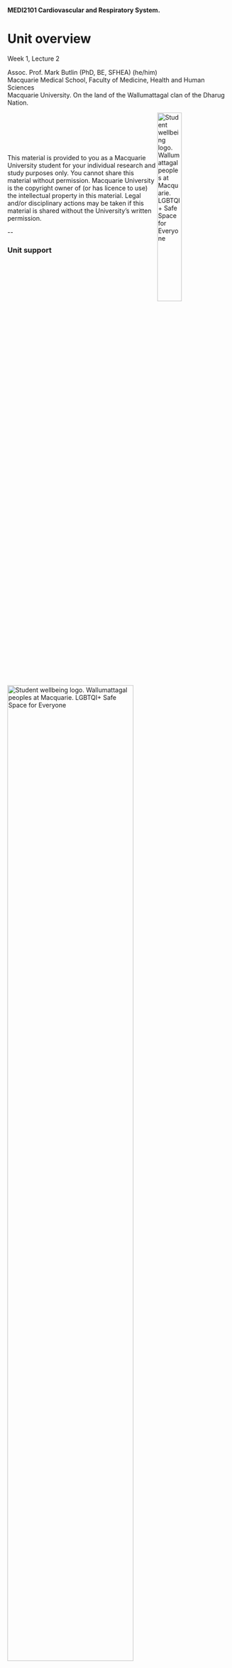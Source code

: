 <!-- .slide: id="MEDI2101Wk1_2" data-auto-animate-restart -->
#### MEDI2101 Cardiovascular and Respiratory System.
# Unit overview

Week 1, Lecture 2

Assoc. Prof. Mark Butlin (PhD, BE, SFHEA) (he/him)<br>
Macquarie Medical School, Faculty of Medicine, Health and Human Sciences<br>Macquarie University. On the land of the Wallumattagal clan of the Dharug Nation.

<a href="https://students.mq.edu.au/support"><img src="images/mq_support.png" alt="Student wellbeing logo. Wallumattagal peoples at Macquarie. LGBTQI+ Safe Space for Everyone" align="right" width=33%></a>
<p>&nbsp;</p>
<p>&nbsp;</p>
<p>&nbsp;</p>
<p class="citation">This material is provided to you as a Macquarie University student for your individual research and study purposes only. You cannot share this material without permission. Macquarie University is the copyright owner of (or has licence to use) the intellectual property in this material. Legal and/or disciplinary actions may be taken if this material is shared without the University’s written permission.</p>

--
### Unit support

<a href="https://students.mq.edu.au/support"><img src="images/mq_support.png" alt="Student wellbeing logo. Wallumattagal peoples at Macquarie. LGBTQI+ Safe Space for Everyone" align="centre" width=75%></a>

<ul>
  <li>Recognition that the university journey can have difficulties with causes <b>both internal and external</b> to the university.</li>
  <li>+ demands are different now (cost of living, university fees, world “temperament”).</li>
  <li>+ world temperament is not great (unsettled after/during COVID-19 impact; wars; climate change; ...)
  <li>+ this is a second year unit that many will be sitting in their first year.</li>
</ul>

**Please contact Mark Butlin early if you are having difficulties, so that we can help you succeed in this unit.**

--
<!-- .slide:  data-background-image="images/AboriginalAustralia1.png" -->
<p class="fragment" style="color:white;background-color:black">I acknowledge, thank and respect the traditional custodians of the stolen land I have lived upon, the people of the Wiradjuri, Bundjalung, Tharawal, Eora and Dharug nations, whose cultures and customs have nurtured and continue to nurture this land, since the Dreamtime.</p>

--
<!-- .slide: data-background-image="images/CollaborationsMap.png" -->
<h3>Your unit convener's experience</h3>
<h4>Engineer | Research collaborations | Industry collaborations | Clinical work</h4>

--
<!-- .slide: data-background-color="#373A36" -->
<p style="color:white">Mark Butlin:</p>
<p style="color:white">Top 0.023% (number 8 of 34,194 researchers) in
  arterial pressure.</p>
<p class="no-toc-progress fragment" style="color:white">No ranking in respiratory physiology.</p>
<p>&nbsp</p>
<p class="citation"><a
    href="https://expertscape.com/ex/arterial+pressure">https://expertscape.com/ex/arterial+pressure</a>
</p>

<!--
### Live lectures in Echo360
#### Taking notes
<img src="images/Echo360TakingNotes.png">

<h3>Live lectures in Echo360</h3>
<h4>Posting questions</h4>
<img src="images/Echo360PostingQuestions.png">

<h3>Live lectures in Echo360</h3>
<h4>Posting questions</h4>
<p>Questions are anonymous to your peers.</p>
<p>It is not <em>completely</em> anonymous - teaching staff can go into the system to find out who
  posted what.</p>
<p>Impolite posting will not be tolerated.</p>

<h3>Live lectures in Echo360</h3>
<h4>Why Echo360? (and not Zoom)</h4>
<ul>
  <li> Formal Q&A system</li>
  <ul>
    <li> Including possibility to answer questions following the lecture that the lecturer did not answer during the lecture.</li>
  </ul>
  <li> Feedback to unit convenor on how many people are using the live or catchup versions of the lecture.</li>
  <li> Embraces accessibility with automatic generation of a text transcript of the lecture.</li>
</ul>

<p>Disadvantages</p>
<ul>
  <li>I can't see you all!</li>
  <li>No green screen effect (apologies for the drab background)</li>
</ul>
<p class="fragment">Zoom will be used for anatomy classes to facilitate the interactive "tutorial style" approach to those classes.</p>

<h3>Unit description and outcomes</h3>
<h4></h4>

<h3>Unit description</h3>
<h4></h4>
<p>This unit introduces integrated learning of the <b>anatomy and physiology of the cardiovascular and respiratory system</b>.</p>
<p>It focuses on: the <b>mechanisms that maintain homeostasis</b> in these coordinated systems including acid-base balance; a working knowledge of the <b>dynamic cardiovascular and respiratory responses to physical challenges</b>; the ability to relate cardiovascular and respiratory diseases to their underlying pathophysiological pathways.</p>
<p> You will also critically <b>consider scientific and medical evidence</b> in cardiovascular and respiratory contexts to inform hypothesis generation, discussion and individual decision-making.</p>

<h3>Unit outcomes</h3>
<h4></h4>
<ul>
<li> Describe the <b>histological and anatomical structures</b> of the cardiovascular and
  respiratory systems.</li>
<li> Explain the <b>functions of the cardiovascular and respiratory system</b>, as well as the
  <b>mechanisms that maintain homeostasis</b> in these coordinated systems.
</li>
<li> Relate knowledge of the structure and function of the cardiovascular and respiratory system
  to <b>disease processes</b>.</li>
<li> Use biomedical literature and the <b>method of scientific enquiry</b> to outline the
  cardiovascular and respiratory response to physical challenges.</li>
<li> Effectively participate in scheduled activities and in peer teams, seeking and reflecting
  on feedback to improve individual and group performance.</li>
</ul>
-->

<!-- .slide: data-background-image="images/Internal_organs - cardiorespiratory.png" data-background-size="70%" -->
<!-- <h3>Systems physiology</h3> -->
<!--  <h4>2nd year unit</h4> -->
<p>&nbsp</p>
<p>&nbsp</p>
<p>&nbsp</p>
<p>&nbsp</p>
<p>&nbsp</p>
<p>&nbsp</p>
<p>&nbsp</p>
<p>&nbsp</p>
<p>&nbsp</p>
<p class="citation">Modified from <a href="https://commons.wikimedia.org/wiki/File:Internal_organs.svg">https://commons.wikimedia.org/wiki/File:Internal_organs.svg</a></p>
<aside class="notes">This is a systems physiology unit, and encompasses the interaction between many different body components. This is what makes this unit fun and interesting. It is also what can make this unit challenging.</aside>

--
<h3>Past grades</h3>
<h4></h4>
<img src="images/MEDI2101_pastgrades.png" width="80%">

--
<h3>Past grades</h3>
<h4></h4>
<img src="images/MEDI2101_pastgrades_asessments.png" width="80%">

<p class="citation">Uat#: Unit assessment task number #</p>

--
### Learning opportunities
#### 5 formats

<table>
  <tbody>
    <tr>
      <td colspan="2">
        <h5>Face-to-face</h5>
      </td>
    </tr>
    <tr>
      <td>
          <h5>Lecture</h5>
      </td>
      <td><p>Lectures are held each week. Live in person. Live via Zoom. Catch-up via Echo360 (next day).
        <br>
        Closed captioning is available both live (via Zoom) and through Echo360.</p>
      </td>
    </tr>
    <tr>
      <td>
          <h5>Lectorial</h5>
      </td>
      <td><p>In weeks 1, 2, 4 and 5, a lecture style tutorial covering anatomy content.
        <br>
        Lectorials are <strong>only offered in person, on campus</strong>. There is no Echo360 catch-up for the lectorials.</p>
      </td>
    </tr>
    <tr>
      <td>
          <h5>Practical</h5>
      </td>
      <td><p>In weeks 3 and 6, the practical will be in the wet-lab anatomy space for teaching and review of anatomy content.
        <br>In weeks 7 to 12, the practicals will be on physiology with hands on taking of physiological measurements.
        <br>
        Practicals are <strong>only offered in person, on campus</strong>. There is no Echo360 catch-up for the practicals.
        </p>
      </td>
    </tr>
    <tr>
      <td colspan="2">
        <h5>Self-paced</h5>
      </td>
    </tr>
    <tr>
      <td>
          <h5>On-line module</h5>
      </td>
      <td><p>On-line modules are provided in each week's material on the unit iLearn page. These provide a mixture of <b>new concepts</b> and review.</p>
      </td>
    </tr>
    <tr>
      <td>
          <h5>Reading</h5>
      </td>
      <td><p>The list of reading is provided in Leganto (links in iLearn). It is recommended to use a text-to-speech tool.</p>
      </td>
    </tr>
  </tbody>
</table>
<br>
<p><strong>There are no tutorials </strong>in this unit, given the concentration on practical classes. On-line video / slide / reading / quiz material is provided each week in place of tutorials.</p>

--
### Unit overview
####

<script>
  function toggleRows(rowIds) {
    for (var i = 0; i < rowIds.length; i++) {
      var row = document.getElementById(rowIds[i]);
      if (row.style.display === "none") {
        row.style.display = "table-row";
      } else {
        row.style.display = "none";
      }
    }
  }
</script>
<span style="font-size:10pt">
  <table style="width:100%" class="table-bordered table-hover">
      <thead class="text-uppercase" style="font-size:small;">
          <tr>
              <th style="color:white" rowspan="2" bgcolor="#000000">Week</th>
              <th style="color:white" rowspan="2" bgcolor="#000000">Topic</th>
              <th colspan="3" style="color:white" bgcolor="#373A36">Face-to-face</th>
              <th style="color:white" colspan="4" bgcolor="#AAAAAA">Self-paced</th>
          </tr>
          <tr>
              <th style="color:white" bgcolor="#373A36">Lectures</th>
              <th style="color:white" bgcolor="#373A36">Lectorial</th>
              <th style="color:white" bgcolor="#373A36">Practical</th>
              <th style="color:white" bgcolor="#AAAAAA">Online module</th>
              <th style="color:white" bgcolor="#AAAAAA">Reading</th>
              <th style="color:white" bgcolor="#AAAAAA">Assessment task</th>
          </tr>
      </thead>
      <tbody>
          <tr>
              <th bgcolor="#EAAED5">1-3</th>
              <th colspan="7" bgcolor="#EAAED5" align="left"><button onclick="toggleRows(['block1_1', 'block1_2', 'block1_3'])"><b>1 Respiratory system</b></button></th>
          </tr>
                      <tr id="block1_1">
              <th bgcolor="#EAAED5">1</th>
              <th bgcolor="#EAAED5"><a href="./index_MEDI2101_block1.html#/MEDI2101Wk1_1" target="_blank">Introduction of concepts</a></th>
              <td bgcolor="#EAAED5">1.1 "Reason" for the cardiovascular and respiratory system<br> - Unit introduction
              </td>
              <td bgcolor="#EAAED5">Upper respiratory anatomy</td>
              <td></td>
              <td bgcolor="#EAAED5">Cardiovascular and respiratory physical concepts: pressure, flow and resistance</td>
              <td bgcolor="#EAAED5">Guyton and Hall (<a href="https://ap01.alma.exlibrisgroup.com/leganto/public/61MACQUARIE_INST/lists/32184454860002171?auth=SAML">See Leganto</a>)</td>
              <td> </td>
          </tr>
          <tr id="block1_2">
              <th bgcolor="#EAAED5">2</th>
              <th bgcolor="#EAAED5"><a href="./index_MEDI2101_block1.html#/MEDI2101Wk2_1" target="_blank">Respiratory system</a></th>
              <td bgcolor="#EAAED5">1.2 Ventilation<br> 1.3 Gas exchange</td>
              <td bgcolor="#EAAED5">Lower respiratory anatomy</td>
              <td></td>
              <td bgcolor="#EAAED5">The scientific method in (bio)medical investigation<br> Knowledge for AT3</td>
              <td bgcolor="#EAAED5">Guyton and Hall (<a href="https://ap01.alma.exlibrisgroup.com/leganto/public/61MACQUARIE_INST/lists/32184454860002171?auth=SAML">See Leganto</a>)</td>
              <td> </td>
          </tr>
          <tr id="block1_3">
              <th bgcolor="#EAAED5">3</th>
              <th bgcolor="#EAAED5"><a href="./index_MEDI2101_block1.html#/MEDI2101Wk3_1" target="_blank">Respiratory regulation</a></th>
              <td bgcolor="#EAAED5">1.4 The respiratory centre and regulation output<br> 1.5 Respiratory regulation
                  inputs </td>
              <td></td>
              <td bgcolor="#EAAED5">Upper and lower respiratory anatomy (review)</td>
              <td bgcolor="#EAAED5">Arterial blood gases and acidosis and alkalosis</td>
              <td bgcolor="#EAAED5">Guyton and Hall (<a href="https://ap01.alma.exlibrisgroup.com/leganto/public/61MACQUARIE_INST/lists/32184454860002171?auth=SAML">See Leganto</a>)</td>
              <td bgcolor="#373A36"><a href="#section-6" style="color:white">AT1: Formative online quiz (0%)</a></td>
          </tr>
          <tr>
              <th bgcolor="#F1A7B2">4-7</th>
              <th colspan="7" bgcolor="#F1A7B2" align="left"><button onclick="toggleRows(['block2_1', 'block2_2', 'block2_3', 'block2_4', 'block2_5'])"><b>2 Cardiovascular system</b></button></th>
          </tr>
          <tr id="block2_1">
              <th bgcolor="#F1A7B2">4</th>
              <th bgcolor="#F1A7B2"><a href="./index_MEDI2101_block2.html#/MEDI2101Wk4_1" target="_blank">The heart</a></th>
              <td bgcolor="#F1A7B2">2.1 Basics of the heart<br> 2.2 Intrinsic regulation of the heart</td>
              <td bgcolor="#F1A7B2">The heart and mediastinum</td>
              <td></td>
              <td bgcolor="#F1A7B2">The Wigger's diagram</td>
              <td bgcolor="#F1A7B2">Guyton and Hall (<a href="https://ap01.alma.exlibrisgroup.com/leganto/public/61MACQUARIE_INST/lists/32184454860002171?auth=SAML">See Leganto</a>)</td>
              <td> </td>
          </tr>
          <tr id="block2_2">
              <th bgcolor="#F1A7B2">5</th>
              <th bgcolor="#F1A7B2"><a href="./index_MEDI2101_block2.html#/MEDI2101Wk5_1" target="_blank">Circulatory system</a></th>
              <td bgcolor="#F1A7B2">2.3 Basics of the circulatory system<br> 2.4 Blood pressure and flow</td>
              <td bgcolor="#F1A7B2">The major blood vessels</td>
              <td></td>
              <td bgcolor="#F1A7B2">The constituents of blood</td>
              <td bgcolor="#F1A7B2">Guyton and Hall (<a href="https://ap01.alma.exlibrisgroup.com/leganto/public/61MACQUARIE_INST/lists/32184454860002171?auth=SAML">See Leganto</a>)</td>
              <td> </td>
          </tr>
          <tr id="block2_3">
              <th bgcolor="#F1A7B2">6</th>
              <th bgcolor="#F1A7B2"><a href="./index_MEDI2101_block2.html#/MEDI2101Wk6_1" target="_blank">Cardiovascular regulation</a></th>
              <td bgcolor="#F1A7B2">2.5 Cardiovascular regulation, part 1<br> 2.6 Cardiovascular regulation, part 2</td>
              <td></td>
              <td bgcolor="#F1A7B2">Anatomy review</td>
              <td bgcolor="#F1A7B2">Renal regulation of acid-base balance</td>
              <td bgcolor="#F1A7B2">Guyton and Hall (<a href="https://ap01.alma.exlibrisgroup.com/leganto/public/61MACQUARIE_INST/lists/32184454860002171?auth=SAML">See Leganto</a>)</td>
              <td> </td>
          </tr>
          <tr id="block2_4">
              <th bgcolor="#F1A7B2">7</th>
              <th bgcolor="#F1A7B2"><a href="./index_MEDI2101_block2.html#/MEDI2101Wk7" target="_blank">The microcirculation and lymph flow</a></th>
              <td bgcolor="#F1A7B2">AT2: Anatomy test<br> 2.7 Fluid exchange at the capillaries</td>
              <td></td>
              <td bgcolor="#F1A7B2">Introduction to some respiratory and cardiovascular instrumentation.</td>
              <td bgcolor="#F1A7B2">The lymphatic system and lymphedema</td>
              <td bgcolor="#F1A7B2">Guyton and Hall (<a href="https://ap01.alma.exlibrisgroup.com/leganto/public/61MACQUARIE_INST/lists/32184454860002171?auth=SAML">See Leganto</a>)</td>
              <td bgcolor="#373A36"><a href="#section-11" style="color: white;">AT2: Anatomy test during lecture
                      period (20%)</a></td>
          </tr>
          <tr id="block2_5">
              <td colspan="8">Midsession break</td>
          </tr>
          <tr>
              <th bgcolor="#FF99DB">8-9</th>
              <th colspan="7" bgcolor="#FF99DB" align="left"><button onclick="toggleRows(['block3_1', 'block3_2'])"><b>3 Cardiovascular and respiratory integration</b></button></th>
          </tr>
          <tr id="block3_1">
              <th bgcolor="#FF99DB">8</th>
              <th bgcolor="#FF99DB"><a href="./index_MEDI2101_block3.html#/MEDI2101Wk8" target="_blank">Exercise cardiovascular and respiratory
                      physiology</a></th>
              <td bgcolor="#FF99DB">3.1 Introduction to exercise cardiovascular and respiratory physiology</td>
              <td></td>
              <td style="color:white" bgcolor="#373A36">Physiological measurement data collection for AT3.2.</td>
              <td bgcolor="#FF99DB">Exercise, a modifiable lifestyle factor to reduce cardiovascular risk</td>
              <td bgcolor="#FF99DB">Guyton and Hall (<a href="https://ap01.alma.exlibrisgroup.com/leganto/public/61MACQUARIE_INST/lists/32184454860002171?auth=SAML">See Leganto</a>)</td>
              <td bgcolor="#373A36"><a href="#section-13" style="color:white">AT3.1 Hypothesis testing. Publication
                      figure (10%)</a></td>
          </tr>
          <tr id="block3_2">
              <th bgcolor="#FF99DB">9</th>
              <th bgcolor="#FF99DB"><a href="./index_MEDI2101_block3.html#/MEDI2101Wk9" target="_blank">Cardiorespiratory homeostasis and thermal regulation</a></th>
              <td bgcolor="#FF99DB">3.2 Cardiovascular homeostasis and thermal regulation</td>
              <td></td>
              <td bgcolor="#FF99DB">Thermoregulation</td>
              <td bgcolor="#FF99DB">Extremes of thermoregulation</td>
              <td bgcolor="#FF99DB">Guyton and Hall (<a href="https://ap01.alma.exlibrisgroup.com/leganto/public/61MACQUARIE_INST/lists/32184454860002171?auth=SAML">See Leganto</a>)</td>
              <td> </td>
          </tr>
          <tr>
              <th bgcolor="#D6D2C4">10-12</th>
              <th colspan="7" bgcolor="#D6D2C4" align="left"><button onclick="toggleRows(['block4_1', 'block4_2', 'block4_3'])"><b>4 Cardiovascular and respiratory system in disease</b></button></th>
          </tr>
          <tr id="block4_1">
              <th bgcolor="#D6D2C4">10</th>
              <th bgcolor="#D6D2C4"><a href="./index_MEDI2101_block4.html#/MEDI2101Wk10" target="_blank">Indigenous cardiorespiratory health</a></th>
              <td bgcolor="#D6D2C4">4.5 Indigenous cardiovascular and respiratory health</td>
              <td></td>
              <td bgcolor="#D6D2C4">Autonomic function tests</td>
              <td></td>
              <td bgcolor="#D6D2C4"><a href="https://ap01.alma.exlibrisgroup.com/leganto/public/61MACQUARIE_INST/lists/32184454860002171?auth=SAML">Reading provided in Leganto</a></td>
              <td> </td>
          </tr>
          <tr id="block4_2">
              <th bgcolor="#D6D2C4">11</th>
              <th bgcolor="#D6D2C4"><a href="./index_MEDI2101_block4.html#/MEDI2101Wk11_1" target="_blank" style="">Heart conduction diseases.<br>Heart
                      failure.</a></th>
              <td bgcolor="#D6D2C4">4.3 Conduction diseases<br>4.4 Heart failure</td>
              <td></td>
              <td bgcolor="#D6D2C4">Electrical activity of the heart</td>
              <td bgcolor="#D6D2C4">Heart failure</td>
              <td bgcolor="#D6D2C4"><a href="https://ap01.alma.exlibrisgroup.com/leganto/public/61MACQUARIE_INST/lists/32184454860002171?auth=SAML">Reading provided in Leganto</a></td>
              <td> </td>
          </tr>
          <tr id="block4_3">
              <th bgcolor="#D6D2C4">12</th>
              <th bgcolor="#D6D2C4"><a href="./index_MEDI2101_block4.html#/MEDI2101Wk1_1" target="_blank">Chronic Obstructive Pulmonary Disease.<br>Isolated Systolic Hypertension</a>
              </th>
              <td bgcolor="#D6D2C4">4.1 Chronic obstructive pulmonary disease<br>4.2 Isolated Systolic Hypertension</td>
              <td> </td>
              <td bgcolor="#D6D2C4">Physiological measurement in the diseased state</td>
              <td bgcolor="#D6D2C4">COPD. ISH.</td>
              <td bgcolor="#D6D2C4"><a href="https://ap01.alma.exlibrisgroup.com/leganto/public/61MACQUARIE_INST/lists/32184454860002171?auth=SAML">Reading provided in Leganto</a></td>
              <td bgcolor="#373A36"><a href="#section-18" style="color: white;">AT3.2: Hypothesis testing. Discussion
                      (25%)</a></td>
          </tr>
          <tr>
              <th style="color:white" bgcolor="#373A36">13-exam</th>
              <th style="color:white" colspan="7" bgcolor="#373A36" align="left"><button onclick="toggleRows(['block5_1', 'block5_2'])"><b>5 Review and assess</b></button></th>
          </tr>
          <tr id="block5_1">
              <td style="color:white" bgcolor="#373A36">13</td>
              <td style="color:white" bgcolor="#373A36">Review</td>
              <td style="color:white" bgcolor="#373A36">Q&amp;A</td>
              <td></td>
              <td></td>
              <td> </td>
              <td> </td>
          </tr>
          <tr id="block5_2">
              <td style="color:white" bgcolor="#373A36">Exam period</td>
              <td style="color:white" bgcolor="#373A36">Examination</td>
              <td> </td>
              <td> </td>
              <td> </td>
              <td> </td>
              <td></td>
              <td bgcolor="#373A36"><a href="#section-21" style="color: white;">AT4: Final exam (45%)</a></td>
          </tr>
      </tbody>
  </table>
</span>


--
### Teaching staff
####

--
<h3>Assessment tasks</h3>
<h4>Assessment task 1: Formative quiz (0%). Due week 3.</h4>
<p>On-line in iLearn.</p>
<p>Available any time up until end of week 3.</p>
<p>No time limit.</p>
<p>Reviews some of the respiratory component (physiology and anatomy) of MEDI2101.</p>
<p>0% assessment task, but it provides written feedback on working out specific answers where people might make mistakes (e.g., in a final exam).</p>
<ul>
  <li> Feedback is provided with each question.</li>
  <li> The mark will also provide you feedback on whether you are tracking well so far.</li>
</ul>

--
<h3>Assessment tasks</h3>
<h4>Assessment Task 2: Anatomy test (20%). During lecture, week 7.</h4>
<ul>
  <li> Anatomy quiz delivered during the 1st hour of the week 7 lecture.</li>
  <li> Created by Dr Mirjana Strkalj.</li>
  <li> Usually a challenging test, but always has high achievers.</li>
</ul>

--
<h3>Assessment tasks</h3>
<h4>Assessment Task 3: Manuscript (35%) Due week 8 and 12</h4>
<p>Three parts:</p>
<table style="width:100%" >
  <thead>
  <tr>
    <th>Part</th>
    <th>Description</th>
    <th>Due</th>
  </tr>
  </thead>
  <tbody>
  <tr>
    <td>3 Part A</td>
    <td>Figure for an introduction section.<br>Flow diagram explaining your hypothesis for what will
    happen in the experiment</td>
    <td>Week 8</td>
  </tr>
  <tr>
    <td>Data collection</td>
    <td>Conducting experiment in class during physiological measurement practical.<br>Not assessed, but will be beneficial because:
  <ul>
    <li>you will get to see and experience the physiology you will be talking about.</li>
    <li>teaching staff will likely guide you toward the correct thinking.</li>
  </ul></td>
  <td>Week 8</td>
  </tr>
  <tr>
  <td>3 Part B</td>
  <td>Written discussion of results, limitations, and conclusion.</td>
  <td>Week 12</td>
  </tr>
  </tbody>
</table>

--
<h3>Assessment tasks</h3>
<h4>Assessment Task 4: Exam (45%). Held during exam period.</h4>
<p>Traditional final examination during examination period.</p>
<p> </p>
<p>Week 13 is a review week.<br>(No new content, and no teaching activities.)</p>

--
<!-- .slide:  data-background-image="images/studiosity.png" data-background-position="right" data-background-size="contain" -->
<h3>Assessment tasks</h3>
<h4>Free help</h4>

<!-- - <a href="https://students.mq.edu.au/support/study/writing/studiosity">Studiosity</a><br>(External service. Free sessions for Macquarie University students) -->
- <a href="https://students.mq.edu.au/support/study/writing/writewise">WriteWise</a><br>(Macquarie free service.)
- <a href="https://ilearn.mq.edu.au/enrol/index.php?id=16580">StudyWise</a><br>(Macquarie free course.)

Relatively new tool:

- <a href="https://students.mq.edu.au/support/technology/systems/ilearn/assignments-grades">Turn-it-in Draft Coach</a><br>Check grammar, citations, and similarity<br><b>before</b> submitting your assessment task.

--
<h3>Assessment tasks</h3>
<h4>Accessibility support</h4>
<p>If you are someone with an on-going health condition, disability and/or are a carer of a person with a disability, please consider contacting <a href="https://students.mq.edu.au/support/accessibility-disability">Accessibility Support and Services</a> early during session to put in an Individual Education Access Plan for MEDI2101.</p>
<p>You are welcome to contact me (you do not need to provide details) so that I can follow up with Accessibility Support to make sure they have put in place your Individual Education Access Plan in MEDI2101.</p>

--
<!-- .slide: data-auto-animate -->
<h3>Open virtual and real door</h3>
<h4></h4>

<span class="r-stack">
<img class="fragment" src="images/MEDI2101 iLearn header.png" alt="Contact Mark Butlin through the iLearn Q&A forum or iLearn private message to unit convenor.">
<img class="fragment" src="images/Discord.png" width="75%" alt="There is a MEDI2101 Discord server.">
<img class="fragment" src="images/markbutlin_bookmeeting.png" alt="You can also use the online booking system to make an appointment to see Mark Butlin either via videoconference or in person.">
</span>

--
<h3>Activities this week.</h3>
<h4></h4>

<a href="https://ilearn.mq.edu.au/course/view.php?id=64513#section-5"> MEDI2101 iLearn Week 1</a>